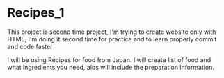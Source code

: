 # Recipes_1

This project is second time project, I'm trying to create website only with HTML, I'm doing it second time for practice and to learn properly commit and code faster

I will be using Recipes for food from Japan. I will create list of food and what ingredients you need, alos will include the preparation information.